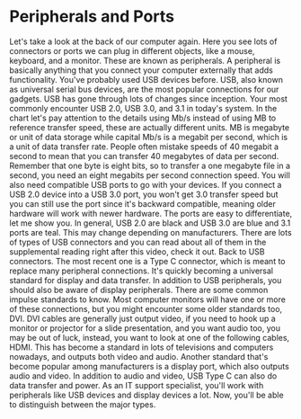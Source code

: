 # Peripherals and Ports

Let's take a look at the back of our computer again. Here you see lots of connectors or ports we can plug in different objects, like a mouse, keyboard, and a monitor. These are known as peripherals. A peripheral is basically anything that you connect your computer externally that adds functionality. You've probably used USB devices before. USB, also known as universal serial bus devices, are the most popular connections for our gadgets. USB has gone through lots of changes since inception. Your most commonly encounter USB 2.0, USB 3.0, and 3.1 in today's system. In the chart let's pay attention to the details using Mb/s instead of using MB to reference transfer speed, these are actually different units. MB is megabyte or unit of data storage while capital Mb/s is a megabit per second, which is a unit of data transfer rate. People often mistake speeds of 40 megabit a second to mean that you can transfer 40 megabytes of data per second. Remember that one byte is eight bits, so to transfer a one megabyte file in a second, you need an eight megabits per second connection speed. You will also need compatible USB ports to go with your devices. If you connect a USB 2.0 device into a USB 3.0 port, you won't get 3.0 transfer speed but you can still use the port since it's backward compatible, meaning older hardware will work with newer hardware. The ports are easy to differentiate, let me show you. In general, USB 2.0 are black and USB 3.0 are blue and 3.1 ports are teal. This may change depending on manufacturers. There are lots of types of USB connectors and you can read about all of them in the supplemental reading right after this video, check it out. Back to USB connectors. The most recent one is a Type C connector, which is meant to replace many peripheral connections. It's quickly becoming a universal standard for display and data transfer. In addition to USB peripherals, you should also be aware of display peripherals. There are some common impulse standards to know. Most computer monitors will have one or more of these connections, but you might encounter some older standards too, DVI. DVI cables are generally just output video, if you need to hook up a monitor or projector for a slide presentation, and you want audio too, you may be out of luck, instead, you want to look at one of the following cables, HDMI. This has become a standard in lots of televisions and computers nowadays, and outputs both video and audio. Another standard that's become popular among manufacturers is a display port, which also outputs audio and video. In addition to audio and video, USB Type C can also do data transfer and power. As an IT support specialist, you'll work with peripherals like USB devices and display devices a lot. Now, you'll be able to distinguish between the major types.
